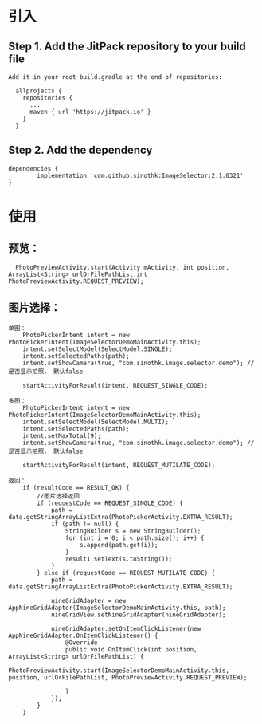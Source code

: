 
# 引入
  ## Step 1. Add the JitPack repository to your build file
    Add it in your root build.gradle at the end of repositories:

      allprojects {
        repositories {
          ...
          maven { url 'https://jitpack.io' }
        }
      }
      
  ## Step 2. Add the dependency

    dependencies {
            implementation 'com.github.sinothk:ImageSelector:2.1.0321'
    }

# 使用
  ## 预览：
      PhotoPreviewActivity.start(Activity mActivity, int position, ArrayList<String> urlOrFilePathList,int    PhotoPreviewActivity.REQUEST_PREVIEW);
  
  ## 图片选择：
    单图：
        PhotoPickerIntent intent = new PhotoPickerIntent(ImageSelectorDemoMainActivity.this);
        intent.setSelectModel(SelectModel.SINGLE);
        intent.setSelectedPaths(path);
        intent.setShowCamera(true, "com.sinothk.image.selector.demo"); // 是否显示拍照， 默认false

        startActivityForResult(intent, REQUEST_SINGLE_CODE);
        
    多图：
        PhotoPickerIntent intent = new PhotoPickerIntent(ImageSelectorDemoMainActivity.this);
        intent.setSelectModel(SelectModel.MULTI);
        intent.setSelectedPaths(path);
        intent.setMaxTotal(9);
        intent.setShowCamera(true, "com.sinothk.image.selector.demo"); // 是否显示拍照， 默认false

        startActivityForResult(intent, REQUEST_MUTILATE_CODE);
        
    返回：
        if (resultCode == RESULT_OK) {
            //图片选择返回
            if (requestCode == REQUEST_SINGLE_CODE) {
                path = data.getStringArrayListExtra(PhotoPickerActivity.EXTRA_RESULT);
                if (path != null) {
                    StringBuilder s = new StringBuilder();
                    for (int i = 0; i < path.size(); i++) {
                        s.append(path.get(i));
                    }
                    result1.setText(s.toString());
                }
            } else if (requestCode == REQUEST_MUTILATE_CODE) {
                path = data.getStringArrayListExtra(PhotoPickerActivity.EXTRA_RESULT);

                nineGridAdapter = new AppNineGridAdapter(ImageSelectorDemoMainActivity.this, path);
                nineGridView.setNineGridAdapter(nineGridAdapter);

                nineGridAdapter.setOnItemClickListener(new AppNineGridAdapter.OnItemClickListener() {
                    @Override
                    public void OnItemClick(int position, ArrayList<String> urlOrFilePathList) {
                        PhotoPreviewActivity.start(ImageSelectorDemoMainActivity.this, position, urlOrFilePathList, PhotoPreviewActivity.REQUEST_PREVIEW);

                    }
                });
            }
        }
